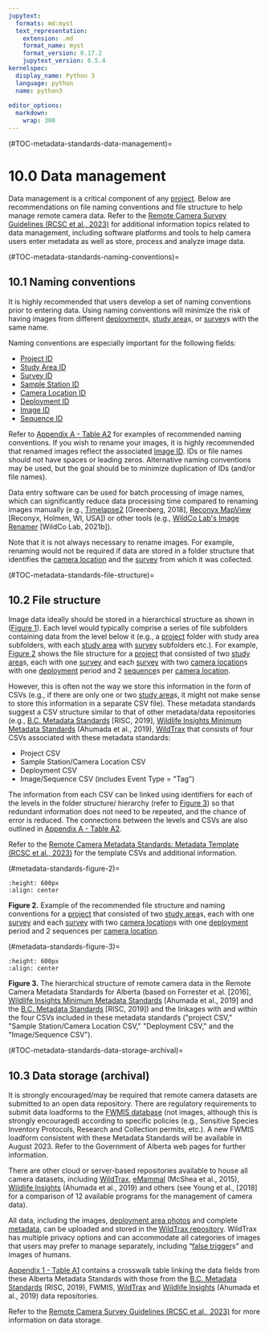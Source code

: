 ```yaml
---
jupytext:
  formats: md:myst
  text_representation:
    extension: .md
    format_name: myst
    format_version: 0.17.2
    jupytext_version: 6.5.4
kernelspec:
  display_name: Python 3
  language: python
  name: python3
  
editor_options: 
  markdown: 
    wrap: 300
---
```


(#TOC-metadata-standards-data-management)=

# 10.0 Data management

Data management is a critical component of any [project](#Heirch_Project). Below are recommendations on file naming conventions and file structure to help manage remote camera data. Refer to the [Remote Camera Survey Guidelines (RCSC et al., 2023)](#remote-cam-survey-guidelines) for additional information topics related to data management, including software platforms and tools to help camera users enter metadata as well as store, process and analyze image data.

(#TOC-metadata-standards-naming-conventions)=

## 10.1 Naming conventions

It is highly recommended that users develop a set of naming conventions prior to entering data. Using naming conventions will minimize the risk of having images from different [deployment](#Heirch_Deployment)s, [study area](#Hierarch_Study_area)s, or [survey](#Hierarch_Survey)s with the same name.

Naming conventions are especially important for the following fields:

-   [Project ID](#ID_Project)
-   [Study Area ID](#ID_Study_area)
-   [Survey ID](#ID_survey)
-   [Sample Station ID](#ID_Sample_station_ID)
-   [Camera Location ID](#ID_Camera_location)
-   [Deployment ID](#ID_Deployment_ID)
-   [Image ID](#ID_Image_ID)
-   [Sequence ID](#ID_Sequence_ID)

Refer to [Appendix A - Table A2](#metadata-standards-appendix-a-table-a-2) for examples of recommended naming conventions. If you wish to rename your images, it is highly recommended that renamed images reflect the associated [Image ID](#ID_Image_ID). IDs or file names should not have spaces or leading zeros. Alternative naming conventions may be used, but the goal should be to minimize duplication of IDs (and/or file names).

Data entry software can be used for batch processing of image names, which can significantly reduce data processing time compared to renaming images manually (e.g., [Timelapse2](http://saul.cpsc.ucalgary.ca/timelapse/) [Greenberg, 2018], [Reconyx MapView](http://www.reconyx.com/software/mapview;) [Reconyx, Holmen, WI, USA]) or other tools (e.g., [WildCo Lab's Image Renamer](https://github.com/WildCoLab/WildCo_Image_Renamer) [WildCo Lab, 2021b]).

Note that it is not always necessary to rename images. For example, renaming would not be required if data are stored in a folder structure that identifies the [camera location](#Heirch_Camera_location) and the [survey](#Hierarch_Survey) from which it was collected.

(#TOC-metadata-standards-file-structure)=

## 10.2 File structure

Image data ideally should be stored in a hierarchical structure as shown in ([Figure 1](#metadata-standards-figure-1)). Each level would typically comprise a series of file subfolders containing data from the level below it (e.g., a [project](#Heirch_Project) folder with study area subfolders, with each [study area](#Hierarch_Study_area) with [survey](#Hierarch_Survey) subfolders etc.). For example, [Figure 2](#metadata-standards-figure-2) shows the file structure for a [project](#Heirch_Project) that consisted of two [study area](#Hierarch_Study_area)s, each with one [survey](#Hierarch_Survey) and each [survey](#Hierarch_Survey) with two [camera location](#Heirch_Camera_location)s with one [deployment](#Heirch_Deployment) period and 2 [sequence](#Heirarch_Sequence)s per [camera location](#Heirch_Camera_location).

However, this is often not the way we store this information in the form of CSVs (e.g., if there are only one or two [study area](#Hierarch_Study_area)s, it might not make sense to store this information in a separate CSV file). These metadata standards suggest a CSV structure similar to that of other metadata/data repositories (e.g., [B.C. Metadata Standards](https://www2.gov.bc.ca/assets/gov/environment/natural-resource-stewardship/nr-laws-policy/risc/wcmp_v1.pdf) [RISC, 2019], [Wildlife Insights Minimum Metadata Standards](https://docs.google.com/spreadsheets/d/1Jg-WybmVeGlWGrbPpwuwJCgranOV1r3M_LrzELttfK0/edit#gid=412365965) (Ahumada et al., 2019), [WildTrax](https://portal.wildtrax.ca) that consists of four CSVs associated with these metadata standards:

-   Project CSV
-   Sample Station/Camera Location CSV
-   Deployment CSV
-   Image/Sequence CSV (includes Event Type = "Tag")

The information from each CSV can be linked using identifiers for each of the levels in the folder structure/ hierarchy (refer to [Figure 3](#metadata-standards-figure-3)) so that redundant information does not need to be repeated, and the chance of error is reduced. The connections between the levels and CSVs are also outlined in [Appendix A - Table A2](#metadata-standards-appendix-a-table-a-2).

Refer to the [Remote Camera Metadata Standards: Metadata Template (RCSC et al., 2023)](#metadata-template) for the template CSVs and additional information.

(#metadata-standards-figure-2)=

```{figure} ./files-2_metadata-standards/figures/Metadata_FolderStructure_2023-07-13_trimmed.jpg
:height: 600px
:align: center
```  

**Figure 2.** Example of the recommended file structure and naming conventions for a [project](#Heirch_Project) that consisted of two [study area](#Hierarch_Study_area)s, each with one [survey](#Hierarch_Survey) and each [survey](#Hierarch_Survey) with two [camera location](#Heirch_Camera_location)s with one [deployment](#Heirch_Deployment) period and 2 sequences per [camera location](#Heirch_Camera_location).

(#metadata-standards-figure-3)=

```{figure} ./files-2_metadata-standards/figures/Metadata_Links_CSV_Heirarchy_2023-07-12_trimmed.jpg
:height: 600px
:align: center
```  

**Figure 3.** The hierarchical structure of remote camera data in the Remote Camera Metadata Standards for Alberta (based on Forrester et al. [2016], [Wildlife Insights Minimum Metadata Standards](https://docs.google.com/spreadsheets/d/1Jg-WybmVeGlWGrbPpwuwJCgranOV1r3M_LrzELttfK0/edit#gid=412365965) [Ahumada et al., 2019] and the [B.C. Metadata Standards](https://www2.gov.bc.ca/assets/gov/environment/natural-resource-stewardship/nr-laws-policy/risc/wcmp_v1.pdf) [RISC, 2019]) and the linkages with and within the four CSVs included in these metadata standards ("project CSV," "Sample Station/Camera Location CSV," "Deployment CSV," and the "Image/Sequence CSV").

(#TOC-metadata-standards-data-storage-archival)=

## 10.3 Data storage (archival)

It is strongly encouraged/may be required that remote camera datasets are submitted to an open data repository. There are regulatory requirements to submit data loadforms to the [FWMIS database](https://www.alberta.ca/fisheries-and-wildlife-management-information-system-overview.aspx) (not images, although this is strongly encouraged) according to specific policies (e.g., Sensitive Species Inventory Protocols, Research and Collection permits, etc.). A new FWMIS loadform consistent with these Metadata Standards will be available in August 2023. Refer to the Government of Alberta web pages for further information.

There are other cloud or server-based repositories available to house all camera datasets, including [WildTrax](http://www.wildtrax.ca/), [eMammal](https://emammal.si.edu/) (McShea et al., 2015), [Wildlife Insights](https://www.wildlifeinsights.org/) (Ahumada et al., 2019) and others (see Young et al., [2018] for a comparison of 12 available programs for the management of camera data).

All data, including the images, [deployment area photos](#Deploymnet_area_photos) and complete [metadata](#Metadata), can be uploaded and stored in the [WildTrax repository](http://www.wildtrax.ca). WildTrax has multiple privacy options and can accommodate all categories of images that users may prefer to manage separately, including “[false trigger](#False_triggers)s” and images of humans.

[Appendix 1 - Table A1](#metadata-standards-appendix-a-table-a-1) contains a crosswalk table linking the data fields from these Alberta Metadata Standards with those from the [B.C. Metadata Standards](https://www2.gov.bc.ca/assets/gov/environment/natural-resource-stewardship/nr-laws-policy/risc/wcmp_v1.pdf) (RISC, 2019), FWMIS, [WildTrax](https://portal.wildtrax.ca) and [Wildlife Insights](https://www.wildlifeinsights.org/) (Ahumada et al., 2019) data repositories.

Refer to the [Remote Camera Survey Guidelines (RCSC et al., 2023)](#remote-cam-survey-guidelines) for more information on data storage.
